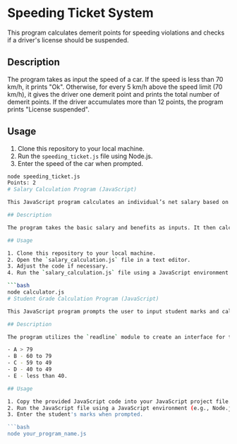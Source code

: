 # Speeding Ticket System

This program calculates demerit points for speeding violations and checks if a driver's license should be suspended.

## Description

The program takes as input the speed of a car. If the speed is less than 70 km/h, it prints "Ok". Otherwise, for every 5 km/h above the speed limit (70 km/h), it gives the driver one demerit point and prints the total number of demerit points. If the driver accumulates more than 12 points, the program prints "License suspended".

## Usage

1. Clone this repository to your local machine.
2. Run the `speeding_ticket.js` file using Node.js.
3. Enter the speed of the car when prompted.

```bash
node speeding_ticket.js
Points: 2
# Salary Calculation Program (JavaScript)

This JavaScript program calculates an individual’s net salary based on the provided inputs of basic salary and benefits. It calculates the payee (Tax), NHIF deductions, NSSFDeductions, gross salary, and net salary using the tax rates from KRA and deduction rates from NHIF and NSSF.

## Description

The program takes the basic salary and benefits as inputs. It then calculates the Pay As You Earn (PAYE) tax (payee), NHIF deductions, NSSF deductions, gross salary, and net salary based on the provided inputs.

## Usage

1. Clone this repository to your local machine.
2. Open the `salary_calculation.js` file in a text editor.
3. Adjust the code if necessary.
4. Run the `salary_calculation.js` file using a JavaScript environment (e.g., Node.js).

```bash
node calculator.js
# Student Grade Calculation Program (JavaScript)

This JavaScript program prompts the user to input student marks and calculates the corresponding grade based on the marks provided.

## Description

The program utilizes the `readline` module to create an interface for taking user input from the console. It defines a function `calculateGrade` to determine the grade based on the input marks according to the following criteria:

- A > 79
- B - 60 to 79
- C - 59 to 49
- D - 40 to 49
- E - less than 40.

## Usage

1. Copy the provided JavaScript code into your JavaScript project file.
2. Run the JavaScript file using a JavaScript environment (e.g., Node.js).
3. Enter the student's marks when prompted.

```bash
node your_program_name.js
